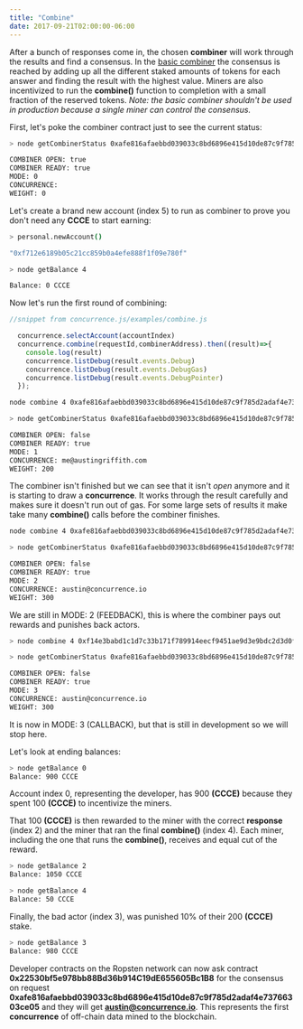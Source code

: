 ```yaml
---
title: "Combine"
date: 2017-09-21T02:00:00-06:00
---
```


After a bunch of responses come in, the chosen **combiner** will work through the results and find a consensus. In the <a href="https://github.com/austintgriffith/concurrence.io/blob/master/Combiner/basic/Combiner.sol" target="_blank">basic combiner</a> the consensus is reached by adding up all the different staked amounts of tokens for each answer and finding the result with the highest value. Miners are also incentivized to run the **combine()** function to completion with a small fraction of the reserved tokens. *Note: the basic combiner shouldn't be used in production because a single miner can control the consensus.*

First, let's poke the combiner contract just to see the current status:

```bash
> node getCombinerStatus 0xafe816afaebbd039033c8bd6896e415d10de87c9f785d2adaf4e73766303ce05

COMBINER OPEN: true
COMBINER READY: true
MODE: 0
CONCURRENCE:
WEIGHT: 0
```

Let's create a brand new account (index 5) to run as combiner to prove you don't need any **CCCE** to start earning:

```bash
> personal.newAccount()

"0xf712e6189b05c21cc859b0a4efe888f1f09e780f"
```

```bash
> node getBalance 4

Balance: 0 CCCE
```

Now let's run the first round of combining:

```Javascript
//snippet from concurrence.js/examples/combine.js

  concurrence.selectAccount(accountIndex)
  concurrence.combine(requestId,combinerAddress).then((result)=>{
    console.log(result)
    concurrence.listDebug(result.events.Debug)
    concurrence.listDebug(result.events.DebugGas)
    concurrence.listDebug(result.events.DebugPointer)
  });

```
```bash
node combine 4 0xafe816afaebbd039033c8bd6896e415d10de87c9f785d2adaf4e73766303ce05


```

```bash
> node getCombinerStatus 0xafe816afaebbd039033c8bd6896e415d10de87c9f785d2adaf4e73766303ce05

COMBINER OPEN: false
COMBINER READY: true
MODE: 1
CONCURRENCE: me@austingriffith.com
WEIGHT: 200
```

The combiner isn't finished but we can see that it isn't *open* anymore and it is starting to draw a **concurrence**. It works through the result carefully and makes sure it doesn't run out of gas. For some large sets of results it make take many **combine()** calls before the combiner finishes.

```bash
node combine 4 0xafe816afaebbd039033c8bd6896e415d10de87c9f785d2adaf4e73766303ce05
```

```bash
> node getCombinerStatus 0xafe816afaebbd039033c8bd6896e415d10de87c9f785d2adaf4e73766303ce05

COMBINER OPEN: false
COMBINER READY: true
MODE: 2
CONCURRENCE: austin@concurrence.io
WEIGHT: 300
```

We are still in MODE: 2 (FEEDBACK), this is where the combiner pays out rewards and punishes back actors.

```bash
> node combine 4 0xf14e3babd1c1d7c33b171f789914eecf9451ae9d3e9bdc2d3d0fde1b4dda6f2f

> node getCombinerStatus 0xafe816afaebbd039033c8bd6896e415d10de87c9f785d2adaf4e73766303ce05

COMBINER OPEN: false
COMBINER READY: true
MODE: 3
CONCURRENCE: austin@concurrence.io
WEIGHT: 300
```

It is now in MODE: 3 (CALLBACK), but that is still in development so we will stop here.

Let's look at ending balances:

```bash
> node getBalance 0
Balance: 900 CCCE
```
Account index 0, representing the developer, has 900 **(CCCE)** because they spent 100 **(CCCE)** to incentivize the miners.

That 100 **(CCCE)** is then rewarded to the miner with the correct **response** (index 2) and the miner that ran the final **combine()** (index 4). Each miner, including the one that runs the **combine()**, receives and equal cut of the reward. 

```bash
> node getBalance 2
Balance: 1050 CCCE

> node getBalance 4
Balance: 50 CCCE
```

Finally, the bad actor (index 3), was punished 10% of their 200 **(CCCE)** stake.

```bash
> node getBalance 3
Balance: 980 CCCE
```

Developer contracts on the Ropsten network can now ask contract **0x22530bf5e978bb88Bd36b914C19dE655605Bc1B8** for the consensus on request **0xafe816afaebbd039033c8bd6896e415d10de87c9f785d2adaf4e73766303ce05** and they will get **austin@concurrence.io**. This represents the first **concurrence** of off-chain data mined to the blockchain.

